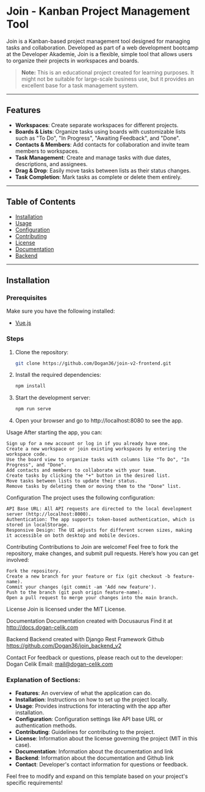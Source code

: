 # Join - Kanban Project Management Tool

Join is a Kanban-based project management tool designed for managing tasks and collaboration. Developed as part of a web development bootcamp at the Developer Akademie, Join is a flexible, simple tool that allows users to organize their projects in workspaces and boards.

> **Note:** This is an educational project created for learning purposes. It might not be suitable for large-scale business use, but it provides an excellent base for a task management system.

---

## Features

- **Workspaces**: Create separate workspaces for different projects.
- **Boards & Lists**: Organize tasks using boards with customizable lists such as "To Do", "In Progress", "Awaiting Feedback", and "Done".
- **Contacts & Members**: Add contacts for collaboration and invite team members to workspaces.
- **Task Management**: Create and manage tasks with due dates, descriptions, and assignees.
- **Drag & Drop**: Easily move tasks between lists as their status changes.
- **Task Completion**: Mark tasks as complete or delete them entirely.

---

## Table of Contents

- [Installation](#installation)
- [Usage](#usage)
- [Configuration](#configuration)
- [Contributing](#contributing)
- [License](#license)
- [Documentation](#documentation)
- [Backend](#backend)

---

## Installation

### Prerequisites

Make sure you have the following installed:
- [Vue.js](https://vuejs.org/)

### Steps

1. Clone the repository:

   ```bash
   git clone https://github.com/Dogan36/join-v2-frontend.git
   
2. Install the required dependencies:

    ```bash
    npm install

3. Start the development server:
    ```bash
    npm run serve

4. Open your browser and go to http://localhost:8080 to see the app.

Usage
    After starting the app, you can:

    Sign up for a new account or log in if you already have one.
    Create a new workspace or join existing workspaces by entering the workspace code.
    Use the board view to organize tasks with columns like "To Do", "In Progress", and "Done".
    Add contacts and members to collaborate with your team.
    Create tasks by clicking the "+" button in the desired list.
    Move tasks between lists to update their status.
    Remove tasks by deleting them or moving them to the "Done" list.

Configuration
    The project uses the following configuration:

    API Base URL: All API requests are directed to the local development server (http://localhost:8000).
    Authentication: The app supports token-based authentication, which is stored in localStorage.
    Responsive Design: The UI adjusts for different screen sizes, making it accessible on both desktop and mobile devices.  

Contributing
    Contributions to Join are welcome! Feel free to fork the repository, make changes, and submit pull requests. Here’s how you can get involved:

    Fork the repository.
    Create a new branch for your feature or fix (git checkout -b feature-name).
    Commit your changes (git commit -am 'Add new feature').
    Push to the branch (git push origin feature-name).
    Open a pull request to merge your changes into the main branch.

License
    Join is licensed under the MIT License.

Documentation
    Documentation created with Docusaurus
    Find it at http://docs.dogan-celik.com

Backend
    Backend created with Django Rest Framework
    Github https://github.com/Dogan36/join_backend_v2

Contact
    For feedback or questions, please reach out to the developer:
    Dogan Celik
    Email: mail@dogan-celik.com

### Explanation of Sections:

- **Features**: An overview of what the application can do.
- **Installation**: Instructions on how to set up the project locally.
- **Usage**: Provides instructions for interacting with the app after installation.
- **Configuration**: Configuration settings like API base URL or authentication methods.
- **Contributing**: Guidelines for contributing to the project.
- **License**: Information about the license governing the project (MIT in this case).
- **Documentation**: Information about the documentation and link
- **Backend**: Information about the documentation and Github link
- **Contact**: Developer's contact information for questions or feedback.

Feel free to modify and expand on this template based on your project's specific requirements!